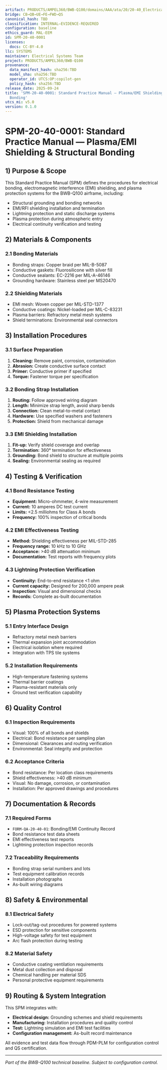 ```yaml
---
artifact: PRODUCTS/AMPEL360/BWB-Q100/domains/AAA/ata/20/20-40_Electrical_Bonding/SPM-20-40-0001_PlasmaShieldingBonding.md
bridge: CB→QB→UE→FE→FWD→QS
canonical_hash: TBD
classification: INTERNAL–EVIDENCE-REQUIRED
configuration: baseline
ethics_guard: MAL-EEM
id: SPM-20-40-0001
licenses:
  docs: CC-BY-4.0
llc: SYSTEMS
maintainer: Electrical Systems Team
project: PRODUCTS/AMPEL360/BWB-Q100
provenance:
  data_manifest_hash: sha256:TBD
  model_sha: sha256:TBD
  operator_id: UTCS:OP:copilot-gen
  policy_hash: sha256:TBD
release_date: 2025-09-24
title: 'SPM-20-40-0001: Standard Practice Manual — Plasma/EMI Shielding & Structural
  Bonding'
utcs_mi: v5.0
version: 0.1.0
---
```


# SPM-20-40-0001: Standard Practice Manual — Plasma/EMI Shielding & Structural Bonding

## 1) Purpose & Scope

This Standard Practice Manual (SPM) defines the procedures for electrical bonding, electromagnetic interference (EMI) shielding, and plasma protection systems for the BWB-Q100 airframe, including:

- Structural grounding and bonding networks
- EMI/RFI shielding installation and termination
- Lightning protection and static discharge systems
- Plasma protection during atmospheric entry
- Electrical continuity verification and testing

## 2) Materials & Components

### 2.1 Bonding Materials
- Bonding straps: Copper braid per MIL-B-5087
- Conductive gaskets: Fluorosilicone with silver fill
- Conductive sealants: EC-2216 per MIL-A-46146
- Grounding hardware: Stainless steel per MS20470

### 2.2 Shielding Materials
- EMI mesh: Woven copper per MIL-STD-1377
- Conductive coatings: Nickel-loaded per MIL-C-83231
- Plasma barriers: Refractory metal mesh systems
- Shield terminations: Environmental seal connectors

## 3) Installation Procedures

### 3.1 Surface Preparation
1. **Cleaning:** Remove paint, corrosion, contamination
2. **Abrasion:** Create conductive surface contact
3. **Primer:** Conductive primer if specified
4. **Torque:** Fastener torque per specification

### 3.2 Bonding Strap Installation
1. **Routing:** Follow approved wiring diagram
2. **Length:** Minimize strap length, avoid sharp bends
3. **Connection:** Clean metal-to-metal contact
4. **Hardware:** Use specified washers and fasteners
5. **Protection:** Shield from mechanical damage

### 3.3 EMI Shielding Installation
1. **Fit-up:** Verify shield coverage and overlap
2. **Termination:** 360° termination for effectiveness
3. **Grounding:** Bond shield to structure at multiple points
4. **Sealing:** Environmental sealing as required

## 4) Testing & Verification

### 4.1 Bond Resistance Testing
- **Equipment:** Micro-ohmmeter, 4-wire measurement
- **Current:** 10 amperes DC test current
- **Limits:** <2.5 milliohms for Class A bonds
- **Frequency:** 100% inspection of critical bonds

### 4.2 EMI Effectiveness Testing
- **Method:** Shielding effectiveness per MIL-STD-285
- **Frequency range:** 10 kHz to 10 GHz
- **Acceptance:** >40 dB attenuation minimum
- **Documentation:** Test reports with frequency plots

### 4.3 Lightning Protection Verification
- **Continuity:** End-to-end resistance <1 ohm
- **Current capacity:** Designed for 200,000 ampere peak
- **Inspection:** Visual and dimensional checks
- **Records:** Complete as-built documentation

## 5) Plasma Protection Systems

### 5.1 Entry Interface Design
- Refractory metal mesh barriers
- Thermal expansion joint accommodation
- Electrical isolation where required
- Integration with TPS tile systems

### 5.2 Installation Requirements
- High-temperature fastening systems
- Thermal barrier coatings
- Plasma-resistant materials only
- Ground test verification capability

## 6) Quality Control

### 6.1 Inspection Requirements
- Visual: 100% of all bonds and shields
- Electrical: Bond resistance per sampling plan
- Dimensional: Clearances and routing verification
- Environmental: Seal integrity and protection

### 6.2 Acceptance Criteria
- Bond resistance: Per location class requirements
- Shield effectiveness: >40 dB minimum
- Visual: No damage, corrosion, or contamination
- Installation: Per approved drawings and procedures

## 7) Documentation & Records

### 7.1 Required Forms
- `FORM-QA-20-40-01`: Bonding/EMI Continuity Record
- Bond resistance test data sheets
- EMI effectiveness test reports
- Lightning protection inspection records

### 7.2 Traceability Requirements
- Bonding strap serial numbers and lots
- Test equipment calibration records
- Installation photographs
- As-built wiring diagrams

## 8) Safety & Environmental

### 8.1 Electrical Safety
- Lock-out/tag-out procedures for powered systems
- ESD protection for sensitive components
- High-voltage safety for test equipment
- Arc flash protection during testing

### 8.2 Material Safety
- Conductive coating ventilation requirements
- Metal dust collection and disposal
- Chemical handling per material SDS
- Personal protective equipment requirements

## 9) Routing & System Integration

This SPM integrates with:
- **Electrical design:** Grounding schemes and shield requirements
- **Manufacturing:** Installation procedures and quality control
- **Test:** Lightning simulation and EMI test facilities
- **Configuration management:** As-built record maintenance

All evidence and test data flow through PDM-PLM for configuration control and QS certification.

---
*Part of the BWB-Q100 technical baseline. Subject to configuration control.*
